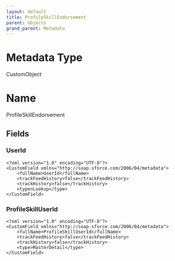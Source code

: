 ```yaml
---
layout: default
title: ProfileSkillEndorsement
parent: objects
grand_parent: Metadata
---
```

# Metadata Type
CustomObject

# Name
ProfileSkillEndorsement
## Fields
### UserId

```
<?xml version="1.0" encoding="UTF-8"?>
<CustomField xmlns="http://soap.sforce.com/2006/04/metadata">
    <fullName>UserId</fullName>
    <trackFeedHistory>false</trackFeedHistory>
    <trackHistory>false</trackHistory>
    <type>Lookup</type>
</CustomField>
```
### ProfileSkillUserId

```
<?xml version="1.0" encoding="UTF-8"?>
<CustomField xmlns="http://soap.sforce.com/2006/04/metadata">
    <fullName>ProfileSkillUserId</fullName>
    <trackFeedHistory>false</trackFeedHistory>
    <trackHistory>false</trackHistory>
    <type>MasterDetail</type>
</CustomField>
```
